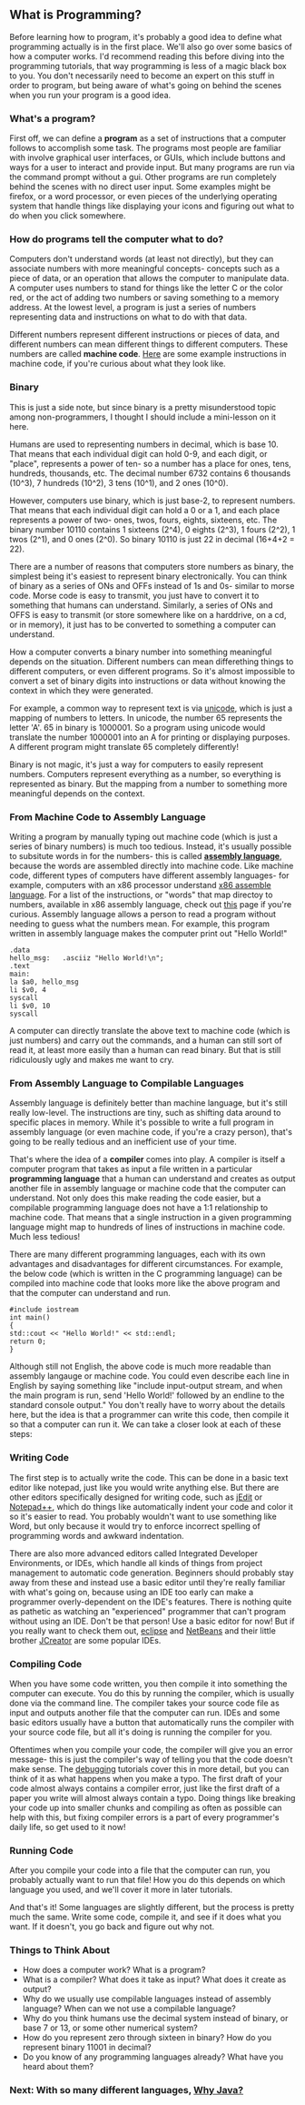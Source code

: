 ## What is Programming?

Before learning how to program, it's probably a good idea to define what
programming actually is in the first place. We'll also go over some basics of
how a computer works. I'd recommend reading this before diving into the
programming tutorials, that way programming is less of a magic black box to
you. You don't necessarily need to become an expert on this stuff in order to
program, but being aware of what's going on behind the scenes when you run
your program is a good idea.

### What's a program?

First off, we can define a **program** as a set of instructions that a
computer follows to accomplish some task. The programs most people are
familiar with involve graphical user interfaces, or GUIs, which include
buttons and ways for a user to interact and provide input. But many programs
are run via the command prompt without a gui. Other programs are run
completely behind the scenes with no direct user input. Some examples might be
firefox, or a word processor, or even pieces of the underlying operating
system that handle things like displaying your icons and figuring out what to
do when you click somewhere.

### How do programs tell the computer what to do?

Computers don't understand words (at least not directly), but they can
associate numbers with more meaningful concepts- concepts such as a piece of
data, or an operation that allows the computer to manipulate data. A computer
uses numbers to stand for things like the letter C or the color red, or the
act of adding two numbers or saving something to a memory address. At the
lowest level, a program is just a series of numbers representing data and
instructions on what to do with that data.

Different numbers represent different instructions or pieces of data, and
different numbers can mean different things to different computers. These
numbers are called **machine code**.
[Here](http://en.wikipedia.org/wiki/Machine_code#Example) are some example
instructions in machine code, if you're curious about what they look like.

### Binary

This is just a side note, but since binary is a pretty misunderstood topic
among non-programmers, I thought I should include a mini-lesson on it here.

Humans are used to representing numbers in decimal, which is base 10. That
means that each individual digit can hold 0-9, and each digit, or "place",
represents a power of ten- so a number has a place for ones, tens, hundreds,
thousands, etc. The decimal number 6732 contains 6 thousands (10^3), 7
hundreds (10^2), 3 tens (10^1), and 2 ones (10^0).

However, computers use binary, which is just base-2, to represent numbers.
That means that each individual digit can hold a 0 or a 1, and each place
represents a power of two- ones, twos, fours, eights, sixteens, etc. The
binary number 10110 contains 1 sixteens (2^4), 0 eights (2^3), 1 fours (2^2),
1 twos (2^1), and 0 ones (2^0). So binary 10110 is just 22 in decimal (16+4+2
= 22).

There are a number of reasons that computers store numbers as binary, the
simplest being it's easiest to represent binary electronically. You can think
of binary as a series of ONs and OFFs instead of 1s and 0s- similar to morse
code. Morse code is easy to transmit, you just have to convert it to something
that humans can understand. Similarly, a series of ONs and OFFS is easy to
transmit (or store somewhere like on a harddrive, on a cd, or in memory), it
just has to be converted to something a computer can understand.

How a computer converts a binary number into something meaningful depends on
the situation. Different numbers can mean differething things to different
computers, or even different programs. So it's almost impossible to convert a
set of binary digits into instructions or data without knowing the context in
which they were generated.

For example, a common way to represent text is via
[unicode](http://en.wikipedia.org/wiki/List_of_Unicode_characters), which is
just a mapping of numbers to letters. In unicode, the number 65 represents the
letter 'A'. 65 in binary is 1000001. So a program using unicode would
translate the number 1000001 into an A for printing or displaying purposes. A
different program might translate 65 completely differently!

Binary is not magic, it's just a way for computers to easily represent
numbers. Computers represent everything as a number, so everything is
represented as binary. But the mapping from a number to something more
meaningful depends on the context.

### From Machine Code to Assembly Language

Writing a program by manually typing out machine code (which is just a series
of binary numbers) is much too tedious. Instead, it's usually possible to
subsitute words in for the numbers- this is called **[assembly
language](http://en.wikipedia.org/wiki/Assembly_language)**, because the words
are assembled directly into machine code. Like machine code, different types
of computers have different assembly languages- for example, computers with an
x86 processor understand [x86 assemble
language](http://en.wikipedia.org/wiki/X86_assembly_language). For a list of
the instructions, or "words" that map directoy to numbers, available in x86
assembly language, check out
[this](http://en.wikipedia.org/wiki/X86_instruction_listings) page if you're
curious. Assembly language allows a person to read a program without needing
to guess what the numbers mean. For example, this program written in assembly
language makes the computer print out "Hello World!"

    .data
    hello_msg:   .asciiz "Hello World!\n";
    .text
    main:              
    la $a0, hello_msg
    li $v0, 4
    syscall
    li $v0, 10
    syscall

A computer can directly translate the above text to machine code (which is
just numbers) and carry out the commands, and a human can still sort of read
it, at least more easily than a human can read binary. But that is still
ridiculously ugly and makes me want to cry.

### From Assembly Language to Compilable Languages

Assembly language is definitely better than machine language, but it's still
really low-level. The instructions are tiny, such as shifting data around to
specific places in memory. While it's possible to write a full program in
assembly language (or even machine code, if you're a crazy person), that's
going to be really tedious and an inefficient use of your time.

That's where the idea of a **compiler** comes into play. A compiler is itself
a computer program that takes as input a file written in a particular
**programming language** that a human can understand and creates as output
another file in assembly language or machine code that the computer can
understand. Not only does this make reading the code easier, but a compilable
programming language does not have a 1:1 relationship to machine code. That
means that a single instruction in a given programming language might map to
hundreds of lines of instructions in machine code. Much less tedious!

There are many different programming languages, each with its own advantages
and disadvantages for different circumstances. For example, the below code
(which is written in the C programming language) can be compiled into machine
code that looks more like the above program and that the computer can
understand and run.

    #include iostream
    int main()
    {
    std::cout << "Hello World!" << std::endl;
    return 0;
    }				

Although still not English, the above code is much more readable than assembly
langauge or machine code. You could even describe each line in English by
saying something like "include input-output stream, and when the main program
is run, send 'Hello World!' followed by an endline to the standard console
output." You don't really have to worry about the details here, but the idea
is that a programmer can write this code, then compile it so that a computer
can run it. We can take a closer look at each of these steps:

### Writing Code

The first step is to actually write the code. This can be done in a basic text
editor like notepad, just like you would write anything else. But there are
other editors specifically designed for writing code, such as
[jEdit](http://www.jedit.org/) or [Notepad++](http://notepad-plus-plus.org/),
which do things like automatically indent your code and color it so it's
easier to read. You probably wouldn't want to use something like Word, but
only because it would try to enforce incorrect spelling of programming words
and awkward indentation.

There are also more advanced editors called Integrated Developer Environments,
or IDEs, which handle all kinds of things from project management to automatic
code generation. Beginners should probably stay away from these and instead
use a basic editor until they're really familiar with what's going on, because
using an IDE too early can make a programmer overly-dependent on the IDE's
features. There is nothing quite as pathetic as watching an "experienced"
programmer that can't program without using an IDE. Don't be that person! Use
a basic editor for now! But if you really want to check them out,
[eclipse](http://www.eclipse.org/downloads/) and
[NetBeans](http://netbeans.org/) and their little brother
[JCreator](http://www.jcreator.com/) are some popular IDEs.

### Compiling Code

When you have some code written, you then compile it into something the
computer can execute. You do this by running the compiler, which is usually
done via the command line. The compiler takes your source code file as input
and outputs another file that the computer can run. IDEs and some basic
editors usually have a button that automatically runs the compiler with your
source code file, but all it's doing is running the compiler for you.

Oftentimes when you compile your code, the compiler will give you an error
message- this is just the compiler's way of telling you that the code doesn't
make sense. The [debugging](DebuggingProcessing.jsp) tutorials cover this in
more detail, but you can think of it as what happens when you make a typo. The
first draft of your code almost always contains a compiler error, just like
the first draft of a paper you write will almost always contain a typo. Doing
things like breaking your code up into smaller chunks and compiling as often
as possible can help with this, but fixing compiler errors is a part of every
programmer's daily life, so get used to it now!

### Running Code

After you compile your code into a file that the computer can run, you
probably actually want to run that file! How you do this depends on which
language you used, and we'll cover it more in later tutorials.

And that's it! Some languages are slightly different, but the process is
pretty much the same. Write some code, compile it, and see if it does what you
want. If it doesn't, you go back and figure out why not.

### Things to Think About

  * How does a computer work? What is a program?
  * What is a compiler? What does it take as input? What does it create as output?
  * Why do we usually use compilable languages instead of assembly language? When can we not use a compilable language?
  * Why do you think humans use the decimal system instead of binary, or base 7 or 13, or some other numerical system?
  * How do you represent zero through sixteen in binary? How do you represent binary 11001 in decimal?
  * Do you know of any programming languages already? What have you heard about them?

###  Next: With so many different languages, [Why Java?](WhyJava.jsp)

